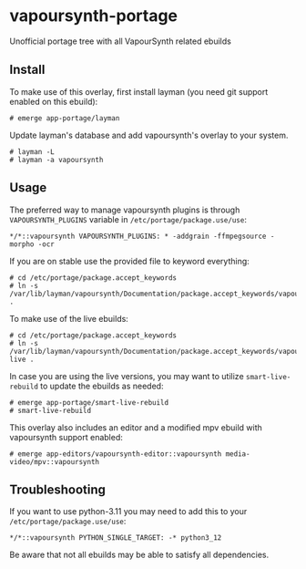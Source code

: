 # vapoursynth-portage
Unofficial portage tree with all VapourSynth related ebuilds

Install
-------
To make use of this overlay, first install layman (you need git support enabled on this ebuild):
```
# emerge app-portage/layman
```
Update layman's database and add vapoursynth's overlay to your system.
```
# layman -L
# layman -a vapoursynth
```

Usage
-----
The preferred way to manage vapoursynth plugins is through `VAPOURSYNTH_PLUGINS` variable in `/etc/portage/package.use/use`:
```
*/*::vapoursynth VAPOURSYNTH_PLUGINS: * -addgrain -ffmpegsource -morpho -ocr
```

If you are on stable use the provided file to keyword everything:
```
# cd /etc/portage/package.accept_keywords
# ln -s /var/lib/layman/vapoursynth/Documentation/package.accept_keywords/vapoursynth .
```
To make use of the live ebuilds:
```
# cd /etc/portage/package.accept_keywords
# ln -s /var/lib/layman/vapoursynth/Documentation/package.accept_keywords/vapoursynth-live .
```
In case you are using the live versions, you may want to utilize ```smart-live-rebuild``` to update the ebuilds as needed:
```
# emerge app-portage/smart-live-rebuild
# smart-live-rebuild
```
This overlay also includes an editor and a modified mpv ebuild with vapoursynth support enabled:
```
# emerge app-editors/vapoursynth-editor::vapoursynth media-video/mpv::vapoursynth
```

Troubleshooting
---------------
If you want to use python-3.11 you may need to add this to your `/etc/portage/package.use/use`:
```
*/*::vapoursynth PYTHON_SINGLE_TARGET: -* python3_12
```
Be aware that not all ebuilds may be able to satisfy all dependencies.
